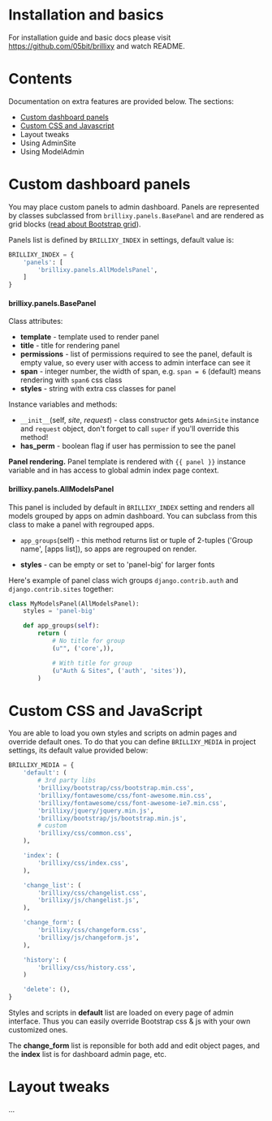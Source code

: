 # Installation and basics

For installation guide and basic docs please visit https://github.com/05bit/brillixy and watch README.


# Contents

Documentation on extra features are provided below. The sections:

 * [Custom dashboard panels](#custom-dashboard-panels)
 * [Custom CSS and Javascript](#custom-css-and-javascript)
 * Layout tweaks
 * Using AdminSite
 * Using ModelAdmin


# Custom dashboard panels

You may place custom panels to admin dashboard. Panels are represented by classes subclassed from `brillixy.panels.BasePanel` and are rendered as grid blocks ([read about Bootstrap grid](http://twitter.github.com/bootstrap/scaffolding.html#gridSystem)).

Panels list is defined by `BRILLIXY_INDEX` in settings, default value is:

```python
BRILLIXY_INDEX = {
    'panels': [
        'brillixy.panels.AllModelsPanel',
    ]
}
```

#### brillixy.panels.BasePanel

Class attributes:

 * **template** - template used to render panel
 * **title** - title for rendering panel
 * **permissions** - list of permissions required to see the panel, default is empty value, so every user with access to admin interface can see it
 * **span** - integer number, the width of span, e.g. `span = 6` (default) means rendering with `span6` css class
 * **styles** - string with extra css classes for panel

Instance variables and methods:

 * `__init__`(self, *site*, *request*) - class constructor gets `AdminSite` instance and `request` object, don't forget to call `super` if you'll override this method!
 * **has_perm** - boolean flag if user has permission to see the panel

**Panel rendering.** Panel template is rendered with `{{ panel }}` instance variable and in has access to global admin index page context.

#### brillixy.panels.AllModelsPanel

This panel is included by default in `BRILLIXY_INDEX` setting and renders all models grouped by apps on admin dashboard. You can subclass from this class to make a panel with regrouped apps.

 * `app_groups`(self) - this method returns list or tuple of 2-tuples ('Group name', [apps list]), so apps are regrouped on render.

 * **styles** - can be empty or set to 'panel-big' for larger fonts

 Here's example of panel class wich groups `django.contrib.auth` and `django.contrib.sites` together:

```python
class MyModelsPanel(AllModelsPanel):
    styles = 'panel-big'

    def app_groups(self):
        return (
            # No title for group
            (u"", ('core',)),

            # With title for group
            (u"Auth & Sites", ('auth', 'sites')),
        )
```

# Custom CSS and JavaScript

You are able to load you own styles and scripts on admin pages and override default ones. To do that you can define ``BRILLIXY_MEDIA`` in project settings, its default value provided below:

```python
BRILLIXY_MEDIA = {
    'default': (
        # 3rd party libs
        'brillixy/bootstrap/css/bootstrap.min.css',
        'brillixy/fontawesome/css/font-awesome.min.css',
        'brillixy/fontawesome/css/font-awesome-ie7.min.css',
        'brillixy/jquery/jquery.min.js',
        'brillixy/bootstrap/js/bootstrap.min.js',
        # custom
        'brillixy/css/common.css',
    ),

    'index': (
        'brillixy/css/index.css',
    ),

    'change_list': (
        'brillixy/css/changelist.css',
        'brillixy/js/changelist.js',
    ),

    'change_form': (
        'brillixy/css/changeform.css',
        'brillixy/js/changeform.js',
    ),

    'history': (
        'brillixy/css/history.css',
    )

    'delete': (),
}
```

Styles and scripts in **default** list are loaded on every page of admin interface. Thus you can easily override Bootstrap css & js with your own customized ones.

The **change_form** list is reponsible for both add and edit object pages, and the **index** list is for dashboard admin page, etc.


# Layout tweaks

...
